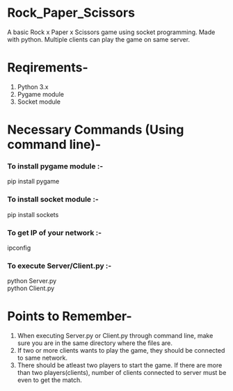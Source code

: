 # Rock_Paper_Scissors
A basic Rock x Paper x Scissors game using socket programming. Made with python. Multiple clients can play the game on same server.
# Reqirements-
1. Python 3.x  
2. Pygame module  
3. Socket module
# Necessary Commands (Using command line)- 
### To install pygame module :-
pip install pygame
### To install socket module :-
pip install sockets
### To get IP of your network :-
ipconfig
### To execute Server/Client.py :-
python Server.py  
python Client.py
# Points to Remember-
1. When executing Server.py or Client.py through command line, make sure you are in the same directory where the files are.
2. If two or more clients wants to play the game, they should be connected to same network.
3. There should be atleast two players to start the game. If there are more than two players(clients), number of clients connected to server must be even to get the match.
